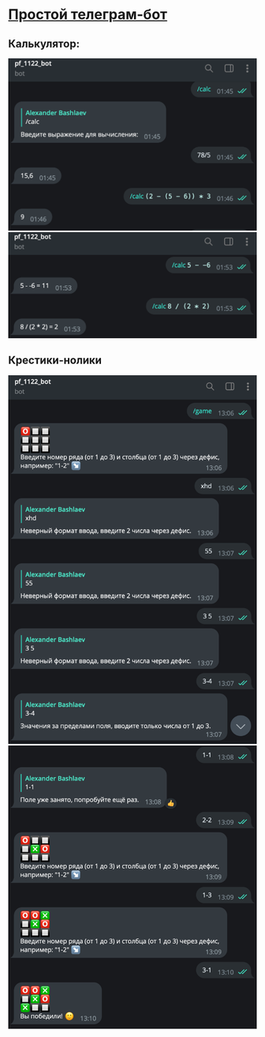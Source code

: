 # [Простой телеграм-бот](https://t.me/pf_1122_bot)
## Калькулятор:

<img alt="calc1" src="img/calc1.png" width="800"/>

<img alt="calc2" src="img/calc2.png" width="800"/>

## Крестики-нолики

<img alt="game1.png" src="img/game1.png" width="800"/>
<img alt="game2.png" src="img/game2.png" width="800"/>
